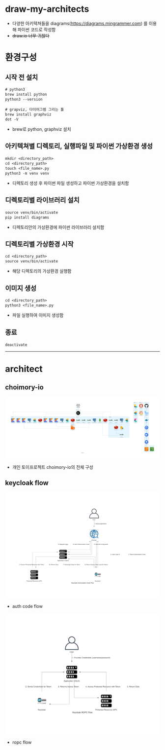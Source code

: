 # draw-my-architects

- 다양한 아키텍쳐들을 diagrams(https://diagrams.mingrammer.com) 를 이용해 파이썬 코드로 작성함 
- ~~draw.io 너무 귀찮다~~

# 환경구성

## 시작 전 설치

```shell
# python3
brew install python
python3 --version

# grapviz, 다이어그램 그리는 툴
brew install graphviz
dot -V
```

- brew로 python, graphviz 설치

## 아키텍쳐별 디렉토리, 실행파일 및 파이썬 가상환경 생성

```shell
mkdir <directory_path>
cd <directory_path>
touch <file_name>.py
python3 -m venv venv
```

- 디렉토리 생성 후 파이썬 파일 생성하고 파이썬 가상환경을 설치함

## 디렉토리별 라이브러리 설치

```shell
source venv/bin/activate
pip install diagrams
```

- 디렉토리안의 가상환경에 파이썬 라이브러리 설치함

## 디렉토리별 가상환경 시작

```shell
cd <directory_path>
source venv/bin/activate
```

- 해당 디렉토리의 가상환경 실행함

## 이미지 생성

```shell
cd <directory_path>
python3 <file_name>.py
```

- 파일 실행하여 이미지 생성함

## 종료

`deactivate`

---

# architect

## choimory-io

![choimory-io](./choimory-io/choimory-io.png)

- 개인 토이프로젝트 choimory-io의 전체 구성

## keycloak flow

![auth-code-flow](./keycloak/keycloak_authorization_code_flow.png)

- auth code flow

![ropc-flow](./keycloak/keycloak_ropc_flow.png)

- ropc flow